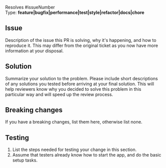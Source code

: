 Resolves #issueNumber  
Type: **feature|bugfix|performance|test|style|refactor|docs|chore**

## Issue
Description of the issue this PR is solving, why it's happening, and how to reproduce it. This may differ from the original ticket as you now have more information at your disposal.

## Solution
Summarize your solution to the problem. Please include short descriptions of any solutions you tested before arriving at your final solution. 
This will help reviewers know why you decided to solve this problem in this particular way and will speed up the review process.

## Breaking changes
If you have a breaking changes, list them here, otherwise list none.

## Testing
1. List the steps needed for testing your change in this section.
2. Assume that testers already know how to start the app, and do the basic setup tasks.
